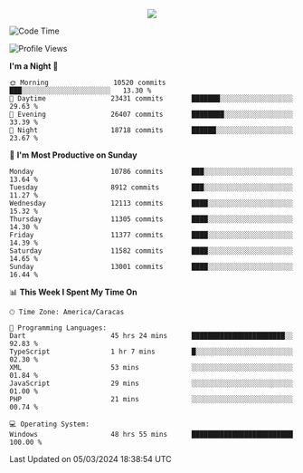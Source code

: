 <p align="center">
  <a href="http://www.github.com/thevacs">
    <img src="https://github-readme-streak-stats.herokuapp.com/?user=thevacs&stroke=ffffff&background=1c1917&ring=0891b2&fire=0891b2&currStreakNum=ffffff&currStreakLabel=0891b2&sideNums=ffffff&sideLabels=ffffff&dates=ffffff&hide_border=true" />
  </a>
</p>

<!--START_SECTION:waka-->
![Code Time](http://img.shields.io/badge/Code%20Time-2%2C104%20hrs%2028%20mins-blue)

![Profile Views](http://img.shields.io/badge/Profile%20Views-0-blue)

**I'm a Night 🦉** 

```text
🌞 Morning                10520 commits       ███░░░░░░░░░░░░░░░░░░░░░░   13.30 % 
🌆 Daytime                23431 commits       ███████░░░░░░░░░░░░░░░░░░   29.63 % 
🌃 Evening                26407 commits       ████████░░░░░░░░░░░░░░░░░   33.39 % 
🌙 Night                  18718 commits       ██████░░░░░░░░░░░░░░░░░░░   23.67 % 
```
📅 **I'm Most Productive on Sunday** 

```text
Monday                   10786 commits       ███░░░░░░░░░░░░░░░░░░░░░░   13.64 % 
Tuesday                  8912 commits        ███░░░░░░░░░░░░░░░░░░░░░░   11.27 % 
Wednesday                12113 commits       ████░░░░░░░░░░░░░░░░░░░░░   15.32 % 
Thursday                 11305 commits       ████░░░░░░░░░░░░░░░░░░░░░   14.30 % 
Friday                   11377 commits       ████░░░░░░░░░░░░░░░░░░░░░   14.39 % 
Saturday                 11582 commits       ████░░░░░░░░░░░░░░░░░░░░░   14.65 % 
Sunday                   13001 commits       ████░░░░░░░░░░░░░░░░░░░░░   16.44 % 
```


📊 **This Week I Spent My Time On** 

```text
🕑︎ Time Zone: America/Caracas

💬 Programming Languages: 
Dart                     45 hrs 24 mins      ███████████████████████░░   92.83 % 
TypeScript               1 hr 7 mins         █░░░░░░░░░░░░░░░░░░░░░░░░   02.30 % 
XML                      53 mins             ░░░░░░░░░░░░░░░░░░░░░░░░░   01.84 % 
JavaScript               29 mins             ░░░░░░░░░░░░░░░░░░░░░░░░░   01.00 % 
PHP                      21 mins             ░░░░░░░░░░░░░░░░░░░░░░░░░   00.74 % 

💻 Operating System: 
Windows                  48 hrs 55 mins      █████████████████████████   100.00 % 
```


 Last Updated on 05/03/2024 18:38:54 UTC
<!--END_SECTION:waka-->
